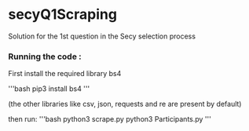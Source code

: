 # secyQ1Scraping
Solution for the 1st question in the Secy selection process

### Running the code :
First install the required library bs4

'''bash
pip3 install bs4
'''

(the other libraries like csv, json, requests and re are present by default)

then run:
'''bash
python3 scrape.py
python3 Participants.py
'''
